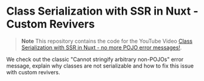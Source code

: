 # Class Serialization with SSR in Nuxt - Custom Revivers

> **Note**
> This repository contains the code for the YouTube Video [Class Serialization with SSR in Nuxt - no more POJO error messages!](https://www.youtube.com/watch?v=8w6ffRBs8a4).

We check out the classic "Cannot stringify arbitrary non-POJOs" error message, explain why classes are not serializable and how to fix this issue with custom revivers.
